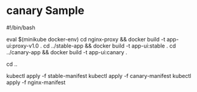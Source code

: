 # canary Sample

#!/bin/bash

eval $(minikube docker-env)
cd nginx-proxy && docker build -t app-ui:proxy-v1.0 .
cd ../stable-app && docker build -t app-ui:stable .
cd ../canary-app && docker build -t app-ui:canary .

cd ..

kubectl apply -f stable-manifest
kubectl apply -f canary-manifest
kubectl apply -f nginx-manifest
